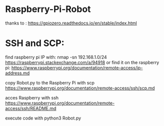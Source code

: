 # Raspberry-Pi-Robot

thanks to : https://gpiozero.readthedocs.io/en/stable/index.html

# SSH and SCP:

find raspberry pi IP with: 
nmap -sn 192.168.1.0/24
https://raspberrypi.stackexchange.com/a/94918
or find it on the raspberry pi:
https://www.raspberrypi.org/documentation/remote-access/ip-address.md

copy Robot.py to the Raspberry Pi with scp
https://www.raspberrypi.org/documentation/remote-access/ssh/scp.md

acces Raspberry with ssh
https://www.raspberrypi.org/documentation/remote-access/ssh/README.md

execute code with python3 Robot.py
